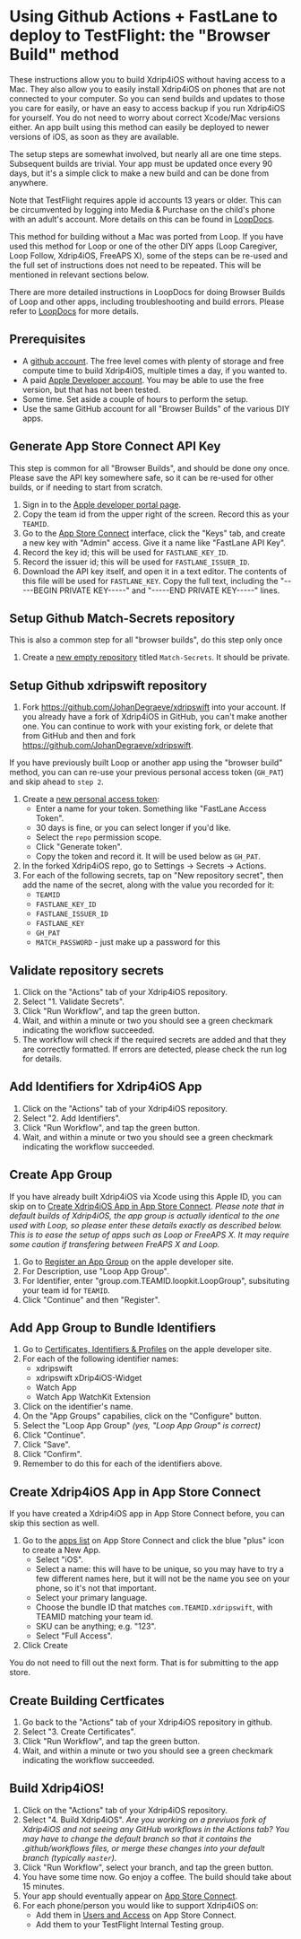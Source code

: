 # Using Github Actions + FastLane to deploy to TestFlight: the "Browser Build" method

These instructions allow you to build Xdrip4iOS without having access to a Mac. They also allow you to easily install Xdrip4iOS on phones that are not connected to your computer. So you can send builds and updates to those you care for easily, or have an easy to access backup if you run Xdrip4iOS for yourself. You do not need to worry about correct Xcode/Mac versions either. An app built using this method can easily be deployed to newer versions of iOS, as soon as they are available.

The setup steps are somewhat involved, but nearly all are one time steps. Subsequent builds are trivial. Your app must be updated once every 90 days, but it's a simple click to make a new build and can be done from anywhere.

Note that TestFlight requires apple id accounts 13 years or older. This can be circumvented by logging into Media & Purchase on the child's phone with an adult's account. More details on this can be found in [LoopDocs](https://loopkit.github.io/loopdocs/gh-actions/gh-deploy/#install-testflight-loop-for-child).

This method for building without a Mac was ported from Loop. If you have used this method for Loop or one of the other DIY apps (Loop Caregiver, Loop Follow, Xdrip4iOS, FreeAPS X), some of the steps can be re-used and the full set of instructions does not need to be repeated. This will be mentioned in relevant sections below.

There are more detailed instructions in LoopDocs for doing Browser Builds of Loop and other apps, including troubleshooting and build errors. Please refer to [LoopDocs](https://loopkit.github.io/loopdocs/gh-actions/gh-other-apps/) for more details.

## Prerequisites

* A [github account](https://github.com/signup). The free level comes with plenty of storage and free compute time to build Xdrip4iOS, multiple times a day, if you wanted to.
* A paid [Apple Developer account](https://developer.apple.com). You may be able to use the free version, but that has not been tested.
* Some time. Set aside a couple of hours to perform the setup. 
* Use the same GitHub account for all "Browser Builds" of the various DIY apps.


## Generate App Store Connect API Key

This step is common for all "Browser Builds", and should be done ony once. Please save the API key somewhere safe, so it can be re-used for other builds, or if needing to start from scratch.

1. Sign in to the [Apple developer portal page](https://developer.apple.com/account/resources/certificates/list).
1. Copy the team id from the upper right of the screen. Record this as your `TEAMID`.
1. Go to the [App Store Connect](https://appstoreconnect.apple.com/access/api) interface, click the "Keys" tab, and create a new key with "Admin" access. Give it a name like "FastLane API Key".
1. Record the key id; this will be used for `FASTLANE_KEY_ID`.
1. Record the issuer id; this will be used for `FASTLANE_ISSUER_ID`.
1. Download the API key itself, and open it in a text editor. The contents of this file will be used for `FASTLANE_KEY`. Copy the full text, including the "-----BEGIN PRIVATE KEY-----" and "-----END PRIVATE KEY-----" lines.

## Setup Github Match-Secrets repository

This is also a common step for all "browser builds", do this step only once
1. Create a [new empty repository](https://github.com/new) titled `Match-Secrets`. It should be private.

## Setup Github xdripswift repository
1. Fork https://github.com/JohanDegraeve/xdripswift into your account. If you already have a fork of Xdrip4iOS in GitHub, you can't make another one. You can continue to work with your existing fork, or delete that from GitHub and then and fork https://github.com/JohanDegraeve/xdripswift.

If you have previously built Loop or another app using the "browser build" method, you can can re-use your previous personal access token (`GH_PAT`) and skip ahead to `step 2`.
1. Create a [new personal access token](https://github.com/settings/tokens/new):
    * Enter a name for your token. Something like "FastLane Access Token".
    * 30 days is fine, or you can select longer if you'd like.
    * Select the `repo` permission scope.
    * Click "Generate token".
    * Copy the token and record it. It will be used below as `GH_PAT`.
1. In the forked Xdrip4iOS repo, go to Settings -> Secrets -> Actions.
1. For each of the following secrets, tap on "New repository secret", then add the name of the secret, along with the value you recorded for it:
    * `TEAMID`
    * `FASTLANE_KEY_ID`
    * `FASTLANE_ISSUER_ID`
    * `FASTLANE_KEY`
    * `GH_PAT`
    * `MATCH_PASSWORD` - just make up a password for this

## Validate repository secrets

1. Click on the "Actions" tab of your Xdrip4iOS repository.
1. Select "1. Validate Secrets".
1. Click "Run Workflow", and tap the green button.
1. Wait, and within a minute or two you should see a green checkmark indicating the workflow succeeded.
1. The workflow will check if the required secrets are added and that they are correctly formatted. If errors are detected, please check the run log for details. 

## Add Identifiers for Xdrip4iOS App

1. Click on the "Actions" tab of your Xdrip4iOS repository.
1. Select "2. Add Identifiers".
1. Click "Run Workflow", and tap the green button.
1. Wait, and within a minute or two you should see a green checkmark indicating the workflow succeeded.

## Create App Group

If you have already built Xdrip4iOS via Xcode using this Apple ID, you can skip on to [Create Xdrip4iOS App in App Store Connect](#create-Xdrip4iOS-app-in-app-store-connect).
_Please note that in default builds of Xdrip4iOS, the app group is actually identical to the one used with Loop, so please enter these details exactly as described below. This is to ease the setup of apps such as Loop or FreeAPS X. It may require some caution if transfering between FreAPS X and Loop._

1. Go to [Register an App Group](https://developer.apple.com/account/resources/identifiers/applicationGroup/add/) on the apple developer site.
1. For Description, use "Loop App Group".
1. For Identifier, enter "group.com.TEAMID.loopkit.LoopGroup", subsituting your team id for `TEAMID`.
1. Click "Continue" and then "Register".

## Add App Group to Bundle Identifiers

1. Go to [Certificates, Identifiers & Profiles](https://developer.apple.com/account/resources/identifiers/list) on the apple developer site.
1. For each of the following identifier names:
    * xdripswift
    * xdripswift xDrip4iOS-Widget
    * Watch App
    * Watch App WatchKit Extension
1. Click on the identifier's name.
1. On the "App Groups" capabilies, click on the "Configure" button.
1. Select the "Loop App Group" _(yes, "Loop App Group" is correct)_
1. Click "Continue".
1. Click "Save".
1. Click "Confirm".
1. Remember to do this for each of the identifiers above.

## Create Xdrip4iOS App in App Store Connect

If you have created a Xdrip4iOS app in App Store Connect before, you can skip this section as well.

1. Go to the [apps list](https://appstoreconnect.apple.com/apps) on App Store Connect and click the blue "plus" icon to create a New App.
    * Select "iOS".
    * Select a name: this will have to be unique, so you may have to try a few different names here, but it will not be the name you see on your phone, so it's not that important.
    * Select your primary language.
    * Choose the bundle ID that matches `com.TEAMID.xdripswift`, with TEAMID matching your team id.
    * SKU can be anything; e.g. "123".
    * Select "Full Access".
1. Click Create

You do not need to fill out the next form. That is for submitting to the app store.

## Create Building Certficates

1. Go back to the "Actions" tab of your Xdrip4iOS repository in github.
1. Select "3. Create Certificates".
1. Click "Run Workflow", and tap the green button.
1. Wait, and within a minute or two you should see a green checkmark indicating the workflow succeeded.

## Build Xdrip4iOS!

1. Click on the "Actions" tab of your Xdrip4iOS repository.
1. Select "4. Build Xdrip4iOS". _Are you working on a previuos fork of Xdrip4iOS and not seeing any GitHub workflows in the Actions tab? You may have to change the default branch so that it contains the .github/workflows files, or merge these changes into your default branch (typically `master`)._
1. Click "Run Workflow", select your branch, and tap the green button.
1. You have some time now. Go enjoy a coffee. The build should take about 15 minutes.
1. Your app should eventually appear on [App Store Connect](https://appstoreconnect.apple.com/apps).
1. For each phone/person you would like to support Xdrip4iOS on:
    * Add them in [Users and Access](https://appstoreconnect.apple.com/access/users) on App Store Connect.
    * Add them to your TestFlight Internal Testing group.

